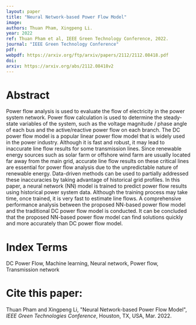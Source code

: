 ```yaml
---
layout: paper
title: "Neural Network-based Power Flow Model"
image: 
authors: Thuan Pham, Xingpeng Li.
year: 2022
ref: Thuan Pham et al, IEEE Green Technology Conference, 2022.
journal: "IEEE Green Technology Conference"
pdf: 
webpdf: https://arxiv.org/ftp/arxiv/papers/2112/2112.08418.pdf
doi: 
arxiv: https://arxiv.org/abs/2112.08418v2
---
```


# Abstract
Power flow analysis is used to evaluate the flow of electricity in the power system network. Power flow calculation is used to determine the steady-state variables of the system, such as the voltage magnitude / phase angle of each bus and the active/reactive power flow on each branch. The DC power flow model is a popular linear power flow model that is widely used in the power industry. Although it is fast and robust, it may lead to inaccurate line flow results for some transmission lines. Since renewable energy sources such as solar farm or offshore wind farm are usually located far away from the main grid, accurate line flow results on these critical lines are essential for power flow analysis due to the unpredictable nature of renewable energy. Data-driven methods can be used to partially addressed these inaccuracies by taking advantage of historical grid profiles. In this paper, a neural network (NN) model is trained to predict power flow results using historical power system data. Although the training process may take time, once trained, it is very fast to estimate line flows. A comprehensive performance analysis between the proposed NN-based power flow model and the traditional DC power flow model is conducted. It can be concluded that the proposed NN-based power flow model can find solutions quickly and more accurately than DC power flow model.

# Index Terms
DC Power Flow, Machine learning, Neural network, Power flow, Transmission network

# Cite this paper:
Thuan Pham and Xingpeng Li, "Neural Network-based Power Flow Model", *IEEE Green Technologies Conference*, Houston, TX, USA, Mar. 2022.
